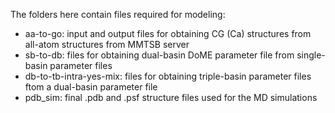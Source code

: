 The folders here contain files required for modeling:  
* aa-to-go: input and output files for obtaining CG (Ca) structures from all-atom structures from MMTSB server  
* sb-to-db: files for obtaining dual-basin DoME parameter file from single-basin parameter files  
* db-to-tb-intra-yes-mix: files for obtaining triple-basin parameter files ftom a dual-basin parameter file  
* pdb_sim: final .pdb and .psf structure files used for the MD simulations  
